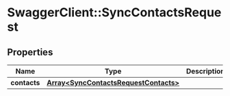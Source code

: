 # SwaggerClient::SyncContactsRequest

## Properties
Name | Type | Description | Notes
------------ | ------------- | ------------- | -------------
**contacts** | [**Array&lt;SyncContactsRequestContacts&gt;**](SyncContactsRequestContacts.md) |  | [optional] 


